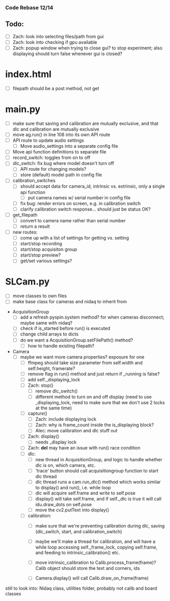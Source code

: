 ### Code Rebase 12/14

## Todo:
- [ ] Zach: look into selecting files/path from gui
- [ ] Zach: look into checking if gpu available
- [ ] Zach: popup window when trying to close gui? to stop experiment; also displaying should turn false whenever gui is closed?

# index.html
- [ ] filepath should be a post method, not get

# main.py
- [ ] make sure that saving and calibration are mutually exclusive, and that dlc and calibration are mutually exclusive
- [ ] move ag.run() in line 108 into its own API route
- [ ] API route to update audio settings
	- [ ] Move audio_settings into a separate config file
- [ ] Move api function definitions to separate file		
- [ ] record_switch: toggles from on to off
- [ ] dlc_switch: fix bug where model doesn't turn off
	- [ ] API route for changing models?
	- [ ] store (default) model path in config file
- [ ] calibration_switches
	- [ ] should accept data for camera_id, intrinsic vs. extrinsic, only a single api function
		- [ ] put camera names w/ serial number in config file
	- [ ] fix bug: render errors on screen, e.g. in calibration switch
	- [ ] clarify calibration switch response... should just be status OK?
- [ ] get_filepath
	- [ ] convert to camera name rather than serial number
	- [ ] return a result
- [ ] new routes:
	- [ ] come up with a list of settings for getting vs. setting
	- [ ] start/stop recording
	- [ ] start/stop acquisiton group
	- [ ] start/stop preview?
	- [ ] get/set various settings?

# SLCam.py
- [ ] move classes to own files
- [ ] make base class for cameras and nidaq to inherit from
- AcquisitionGroup
	- [ ] add a refresh pyspin.system method? for when cameras disconnect; maybe same with nidaq?
	- [ ] check if is_started before run() is executed
	- [ ] change child arrays to dicts
	- [ ] do we want a AcquisitionGroup.setFilePath() method?
		- [ ] how to handle existing filepath?
- Camera
  - [ ] maybe we want more camera properties? exposure for one
	- [ ] ffmpeg should take size parameter from self.width and self.height, framerate?
	- [ ] remove flag in run() method and just return if _running is false?
	- [ ] add self._displaying_lock
	- [ ] Zach: stop()
		- [ ] remove dlc_switch()
		- [ ] different method to turn on and off display (need to use _displaying_lock, need to make sure that we don't use 2 locks at the same time)
	- [ ] capture()
		- [ ] Zach: include displaying lock
		- [ ] Zach: why is frame_count inside the is_displaying block?
		- [ ] Alec: move calibration and dlc stuff out 
	- [ ] Zach: display()
		- [ ] needs _display lock
	- [ ] Zach: __del__ may have an issue with run() race condition
	- [ ] dlc:
		- [ ] new thread in AcquisitionGroup, and logic to handle whether dlc is on, which camera, etc.
		- [ ] 'trace' button should call acquisitiongroup function to start dlc thread
		- [ ] dlc thread runs a cam.run_dlc() method which works similar to display() and run(), i.e. while loop
		- [ ] dlc will acquire self.frame and write to self.pose
		- [ ] display() will take self.frame, and if self._dlc is true it will call idu.draw_dots on self.pose
		- [ ] move the cv2.putText into display()
	- [ ] calibration:
		- [ ] make sure that we're preventing calibration during dlc, saving (dlc_switch, start, and calibration_switch)
		- [ ] maybe we'll make a thread for calibration, and will have a while loop accessing self._frame_lock, copying self.frame, and feeding to intrinsic_calibration() etc. 
		- [ ] move intrinsic_calibration to Calib.process_frame(frame)? Calib object should store the text and corners, ids
		- [ ] Camera.display() will call Calib.draw_on_frame(frame)



still to look into:
Nidaq class, utilities folder, probably not calib and board classes 